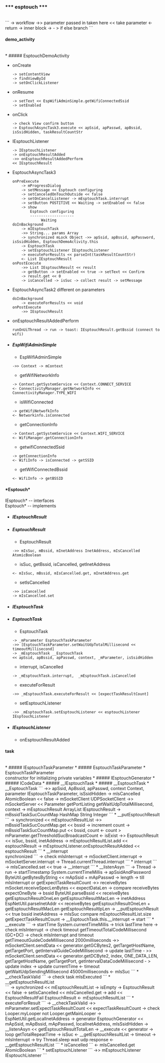 ### *** esptouch ***
<br>
```
-> workflow
->> parameter passed in taken here
<< take parameter
<- return
 -> inner block
-> - > if else branch
```

#### demo_activity
<br>
* ##### EsptouchDemoActivity

  * onCreate<br>
	```
	-> setContentView
	-> findViewById
	-> setOnClickListener
	```
  * onResume<br>
	```
	-> setText << EspWifiAdminSimple.getWifiConnectedSsid
	-> setEnabled
	```
  * onClick<br>
	```
	-> check View confirm button
	-> EsptouchAsyncTask3.execute << apSsid, apPasswd, apBssid, isSsidHidden, taskResultCountStr
	```
  * IEsptouchListener
	```
	-> IEsptouchListener
	-> onEsptouchResultAdded
	->> onEsptouchResultAddedPerform
	<< IEsptouchResult
	```
  * EsptouchAsyncTask3
	```
	onPreExecute
		-> mProgressDialog
		-> setMessage << Esptouch configuring
		-> setCanceledOnTouchOutside << false
		-> setOnCancelListener -> mEsptouchTask.interrupt
		-> setButton POSTITIVE << Waiting -> setEnabled << false
		-> show
			Esptouch configuring
			--------------------
				 Waiting
	doInBackground
		-> mIEsptouchTask
		->> String... params Array	
		-> synchronized mLock Object ->> apSsid, apBssid, apPassword, isSsidHidden, EsptouchDemoActivity.this
		-> EsptouchTask 
		-> setEsptouchListener IEsptouchListener
		-> executeForResults << parseInt(taskResultCountStr) 
		<- List IEsptouchResult
	onPostEcecute
		->> List IEsptouchResult << result
		-> getButton -> setEnabled << true -> setText << Confirm
		-> result.get << 0
		-> isCancelled -> isSuc -> collect result -> setMessage
	```
  * EsptouchAsyncTask2
	different on parameters
	```
	doInBackground
		-> executeForResults << void
	onPostExecute
		->> IEsptouchResult
	```
  * onEsptouchResultAddedPerform
	```
	runOnUiThread -> run -> toast: IEsptouchResult.getBssid (connect to wifi)
	```
* ##### EspWifiAdminSimple
  * EspWifiAdminSimple
  ```
  ->> Context -> mContext
  ```
  * getWifiNetworkInfo
  ```
  -> Context.getSystemService << Context.CONNECT_SERVICE
  <- ConnectivityManager.getNetworkInfo << ConnectivityManager.TYPE_WIFI
  ```
  * isWifiConnected
  ```
  -> getWifiNetwofkInfo
  <- Networkinfo.isConnected
  ```
  * getConnectionInfo
  ```
  -> Context.getSystemService << Context.WIFI_SERVICE
  <- WifiManager.getConnectionInfo
  ```
  * getwifiConnectedSsid
  ```
  -> getConnectionInfo
  <- WifiInfo -> isConnected -> getSSID
  ```
  * getWifiConnectedBssid
  ```
  <- WifiInfo -> getBSSID
  ```

#### \*Esptouch\*
IEsptouch\* -- interfaces<br>
Esptouch\* -- implements
<br>
* ##### IEsptouchResult<br>
* ##### EsptouchResult<br>
  * EsptouchResult
  ```
  ->> mIsSuc, mBssid, mInetAddress InetAddress, mIsCancelled AtomicBoolean
  ```
  * isSuc, getBssid, isCancelled, getInetAddress
  ```
  <- mIsSuc, mBssid, mIsCancelled.get, mInetAddress.get
  ```
  * setIsCancelled
  ```
  ->> isCancelled
  -> mIsCancelled.set
  ```
* ##### IEsptouchTask<br>
* ##### EsptouchTask<br>
  * EsptouchTask
  ```
  -> _mParameter EsptouchTaskParameter
  ->> [EsptouchTaskParameter.setWaitUdpTotalMillisecond << timeoutMillisecond]
  -> _mEsptouchTask __EsptouchTask
  << apSsid, apBssid, apPasswd, context, _mParameter, isSsidHidden
  ```
  * interrupt, isCancelled
  ```
  -> _mEsptouchTask.interrupt,  _mEsptouchTask.isCancelled
  ```
  * executeForResult
  ```
  ->> _mEsptouchTask.executeForResult << [expectTaskResultCount]
  ```
  * setEsptouchListener
  ```
  ->> _mEsptouchTask.setEsptouchListener << esptouchListener IEsptouchListener
  ```
* ##### IEsptouchListener<br>
  * onEsptouchResultAdded

#### task
<br>
* ##### IEsptouchTaskParameter
* ##### EsptouchTaskParameter
  * EsptouchTaskParameter<br>
    constructor for initializing private variables
* ##### IEsptouchGenerator
* ##### ICodeData
* ##### __IEsptouchTask
* ##### __EsptouchTask
  * __EsptouchTask
  ```
  ->> apSsid, ApBssid, apPasswd, context Context, parameter IEsptouchTaskParameter, isSsidHidden
  -> mIsCancelled AtomicBoolean << false
  -> mSocketClient UDPSocketClient
  ->> mSocketServer
  << Parameter getPortListing getWaitUdpTotalMillisecond, context
  -> mEsptouchResult ArrayList IEsptouchResult
  -> mBssidTaskSucCountMap HashMap String Integer
  ```
  * __putEsptouchResult
  ```
  -> synchronized << mEsptouchResultList 
  ->> mBssidTaskSucCountMap.get << bssid -> increment count -> mBssidTaskSucCountMap.put << bssid, count
  <- count > mParameter.getThresholdSucBroadcastCount
  <- isExist 
  ->> EsptouchResult << isSuc, bssid, inetAddress
  -> mEsptouchResultList.add << esptouchResult
  -> mEsptouchListener.onEsptouchResultAdded << esptouchResult
  ```
  * __interrupt<br>
  synchronized
  ```
  -> check mIsInterrupt
  -> mSocketClient.interrupt
  -> mSocketServer.interrupt
  -> Thread.currentThread.interrupt
  ```
  * interrupt
  ```
  -> mIsCancelled.set << true
  -> __interrupt
  ```
  * __listenAsyn
  ```
  -> Thread
  -> run
   -> startTimestamp System.currentTimeMillis
   -> apSsidAndPassword ByteUtil.getBytesByString << mApSsid + mApPasswd
   -> length
   -> till mIsInterrupt or getExpectTaskResultCount
    ->> receiveBytes mSocket.receiveSpecLenBytes << expectDataLen
	-> compare receiveBytes expectOneByte 
	-> bssid ByteUtil.parseBssid
	<< receiveBytes getEsptouchResultOneLen getEsptouchResultMacLen
	-> inetAddress EspNetUtil.parseInetAddr
	<< receiveBytes getEsptouchResultOneLen + getEsptouchResultMacLen getEsptouchResultIpLen
	-> __putEsptouchResult << true bssid inetAddress
   -> mIsSuc compare mEsptouchResultList.size getExpectTaskResultCount
   -> __EsptouchTask.this.__interrupt
  -> start 
  ```
  * __execute
  ```
  -> startTime System.currentTimeMillis
  -> trick lastTime here
  -> check mIsInterrupt
   -> check timeout getTimeoutTotalCodeMillisecond (GC+DC)
    -> check mIsInterrupt and timeout getTimeoutGuideCodeMillisecond 2000milliseconds
	 ->> mSocketClient.sendData
	 << generator.getGCBytes2, getTargetHostName, getTargetPort, getIntervalGuideCodeMillisecond
	-> update lastTime
   - >> mSocketClient.sendData
   << generator.getDCByte2, index, ONE_DATA_LEN, getTargetHostName, getTargetPort, getIntervalDataCodeMillisecond
   - > update index
   -> update currentTime 
   <- timeout getWaitUdpSendingMillisecond 45000milliseconds
  <- mIsSuc
  ```
  * __checkTaskValid
  ```
  -> check task mIsExecuted
  ```
  * __getEsptouchResultList<br>
  ```
  -> synchronized << mEsptouchResultList
  -> isEmpty -> EsptouchResult << false -> setIsCancelled << mIsCancelled.get -> add << EsptouchResultFail EsptouchResult
  <- mEsptouchResultList
  ```
  * executeForResult
  ```
  -> __checkTaskValid
  ->> mParameter.setExpectTaskResultCount << expectTaskResultCount
  -> check Looper.myLooper not Looper.getMainLooper
  -> EspNetUtil.getLocalInetAddress
  -> generator EsptouchGenerator
  << mApSsid, mApBssid, mApPasswd, localInetAddress, mIsSsidHidden
  -> __listenAsyn << getEsptouchResultTotalLen
  -> __execute << generator
  -> loop getTotalRepeatTime -> isSuc <- __getEsptouchResultList
  -> timeout -> mIsInterrupt -> try Thread.sleep wait udp response
  <- __getEsptouchResultList
  ```
  * isCancelled
  ```
  <- mIsCancelled.get AtomicBoolean
  ```
  * setEsptouchListener
  ```
  ->> mEsptouchListener IEsptouchListener
  ```

